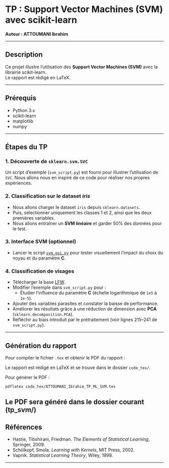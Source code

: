 # TP : Support Vector Machines (SVM) avec scikit-learn

**Auteur : ATTOUMANI Ibrahim**
  
  ---
  
  ## Description
  Ce projet illustre l’utilisation des **Support Vector Machines (SVM)** avec la librairie scikit-learn.  
Le rapport est rédigé en LaTeX.

---
  
  ## Prérequis
  
  - Python 3.x  
- scikit-learn  
- matplotlib  
- numpy  

---
  
  ## Étapes du TP
  
  ### 1. Découverte de `sklearn.svm.SVC`
  Un script d’exemple (`svm_script.py`) est fourni pour illustrer l’utilisation de `SVC`. Nous allons nous en inspiré de ce code pour réaliser nos propres expériences.

### 2. Classification sur le dataset *iris*
- Nous allons charger le dataset `iris` depuis `sklearn.datasets`.
- Puis, sélectionner uniquement les classes 1 et 2, ainsi que les deux premières variables.  
- Nous allons entraîner un **SVM linéaire** et garder 50% des données pour le test.  

### 3. Interface SVM (optionnel)
- Lancer le script [`svm_gui.py`](https://scikit-learn.org/1.2/auto_examples/applications/svm_gui.html) pour tester visuellement l’impact du choix du noyau et du paramètre **C**.  

### 4. Classification de visages
- Télécharger la base [LFW](http://vis-www.cs.umass.edu/lfw/lfw-funneled.tgz).  
- Modifier l’exemple dans `svm_script.py` pour :  
  - Étudier l’influence du paramètre **C** (échelle logarithmique de `1e5` à `1e-5`).  
- Ajouter des variables parasites et constater la baisse de performance.  
- Améliorer les résultats grâce à une réduction de dimension avec **PCA** (`sklearn.decomposition.PCA`).  
- Réfléchir au biais introduit par le prétraitement (voir lignes 215–241 de `svm_script.py`).  

---
  
## Génération du rapport
  
Pour compiler le fichier `.tex` et obtenir le PDF du rapport :
  
Le rapport est rédigé en LaTeX et se trouve dans le dossier `code_tex/`.

Pour générer le PDF :

```{bash}
pdflatex code_tex/ATTOUMANI_Ibrahim_TP_ML_SVM.tex
```

Le PDF sera généré dans le dossier courant (tp_svm/)
---
  ## Références
  
  - Hastie, Tibshirani, Friedman. *The Elements of Statistical Learning*, Springer, 2009.  
- Schölkopf, Smola. *Learning with Kernels*, MIT Press, 2002.  
- Vapnik. *Statistical Learning Theory*, Wiley, 1998.  

---
  
